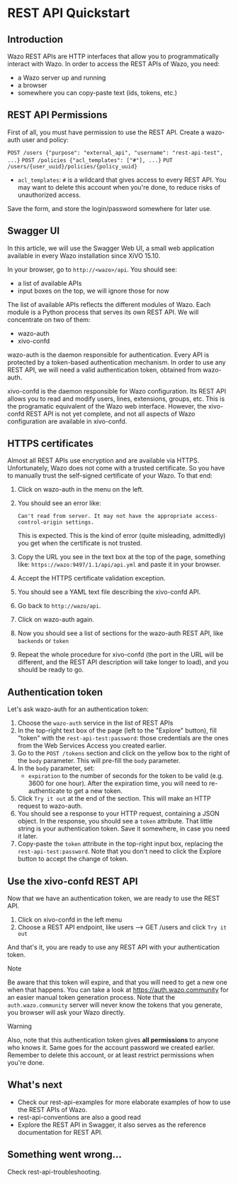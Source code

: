 # REST API Quickstart

## Introduction

Wazo REST APIs are HTTP interfaces that allow you to programmatically
interact with Wazo. In order to access the REST APIs of Wazo, you need:

  - a Wazo server up and running
  - a browser
  - somewhere you can copy-paste text (ids, tokens, etc.)

## REST API Permissions

First of all, you must have permission to use the REST API. Create a
wazo-auth user and policy:

`POST /users {"purpose": "external_api", "username": "rest-api-test",
...}` `POST /policies {"acl_templates": ["#"], ...}` `PUT
/users/{user_uuid}/policies/{policy_uuid}`

  - `acl_templates`: `#` is a wildcard that gives access to every REST
    API. You may want to delete this account when you're done, to reduce
    risks of unauthorized access.

Save the form, and store the login/password somewhere for later use.

## Swagger UI

In this article, we will use the Swagger Web UI, a small web application
available in every Wazo installation since XiVO 15.10.

In your browser, go to `http://<wazo>/api`. You should see:

  - a list of available APIs
  - input boxes on the top, we will ignore those for now

The list of available APIs reflects the different modules of Wazo. Each
module is a Python process that serves its own REST API. We will
concentrate on two of them:

  - wazo-auth
  - xivo-confd

wazo-auth is the daemon responsible for authentication. Every API is
protected by a token-based authentication mechanism. In order to use any
REST API, we will need a valid authentication token, obtained from
wazo-auth.

xivo-confd is the daemon responsible for Wazo configuration. Its REST
API allows you to read and modify users, lines, extensions, groups, etc.
This is the programatic equivalent of the Wazo web interface. However,
the xivo-confd REST API is not yet complete, and not all aspects of Wazo
configuration are available in xivo-confd.

## HTTPS certificates

Almost all REST APIs use encryption and are available via HTTPS.
Unfortunately, Wazo does not come with a trusted certificate. So you
have to manually trust the self-signed certificate of your Wazo. To that
end:

1.  Click on wazo-auth in the menu on the left.

2.  You should see an error
        like:
    
        Can't read from server. It may not have the appropriate access-control-origin settings.
    
    This is expected. This is the kind of error (quite misleading,
    admittedly) you get when the certificate is not trusted.

3.  Copy the URL you see in the text box at the top of the page,
    something like: `https://wazo:9497/1.1/api/api.yml` and paste it in
    your browser.

4.  Accept the HTTPS certificate validation exception.

5.  You should see a YAML text file describing the xivo-confd API.

6.  Go back to `http://wazo/api`.

7.  Click on wazo-auth again.

8.  Now you should see a list of sections for the wazo-auth REST API,
    like `backends` or `token`

9.  Repeat the whole procedure for xivo-confd (the port in the URL will
    be different, and the REST API description will take longer to
    load), and you should be ready to go.

## Authentication token

Let's ask wazo-auth for an authentication token:

1.  Choose the `wazo-auth` service in the list of REST APIs
2.  In the top-right text box of the page (left to the "Explore"
    button), fill "token" with the `rest-api-test:password`: those
    credentials are the ones from the Web Services Access you created
    earlier.
3.  Go to the `POST /tokens` section and click on the yellow box to the
    right of the `body` parameter. This will pre-fill the `body`
    parameter.
4.  In the `body` parameter, set:
      - `expiration` to the number of seconds for the token to be valid
        (e.g. 3600 for one hour). After the expiration time, you will
        need to re-authenticate to get a new token.
5.  Click `Try it out` at the end of the section. This will make an HTTP
    request to wazo-auth.
6.  You should see a response to your HTTP request, containing a JSON
    object. In the response, you should see a `token` attribute. That
    little string is your authentication token. Save it somewhere, in
    case you need it later.
7.  Copy-paste the `token` attribute in the top-right input box,
    replacing the `rest-api-test:password`. Note that you don't need to
    click the Explore button to accept the change of token.

## Use the xivo-confd REST API

Now that we have an authentication token, we are ready to use the REST
API.

1.  Click on xivo-confd in the left menu
2.  Choose a REST API endpoint, like
    <span data-role="menuselection">users --\> GET /users</span> and
    click `Try it out`

And that's it, you are ready to use any REST API with your
authentication token.

<div class="note">

<div class="admonition-title">

Note

</div>

Be aware that this token will expire, and that you will need to get a
new one when that happens. You can take a look at
<https://auth.wazo.community> for an easier manual token generation
process. Note that the `auth.wazo.community` server will never know the
tokens that you generate, you browser will ask your Wazo directly.

</div>

<div class="warning">

<div class="admonition-title">

Warning

</div>

Also, note that this authentication token gives **all permissions** to
anyone who knows it. Same goes for the account password we created
earlier. Remember to delete this account, or at least restrict
permissions when you're done.

</div>

## What's next

  - Check our <span data-role="ref">rest-api-examples</span> for more
    elaborate examples of how to use the REST APIs of Wazo.
  - <span data-role="ref">rest-api-conventions</span> are also a good
    read
  - Explore the REST API in Swagger, it also serves as the reference
    documentation for REST API.

## Something went wrong...

Check <span data-role="ref">rest-api-troubleshooting</span>.
